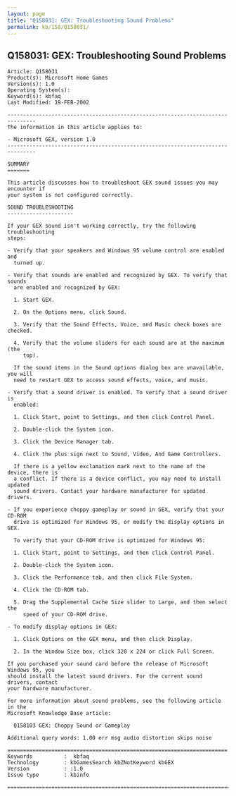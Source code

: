 ```yaml
---
layout: page
title: "Q158031: GEX: Troubleshooting Sound Problems"
permalink: kb/158/Q158031/
---
```


## Q158031: GEX: Troubleshooting Sound Problems

	Article: Q158031
	Product(s): Microsoft Home Games
	Version(s): 1.0
	Operating System(s): 
	Keyword(s): kbfaq
	Last Modified: 19-FEB-2002
	
	-------------------------------------------------------------------------------
	The information in this article applies to:
	
	- Microsoft GEX, version 1.0 
	-------------------------------------------------------------------------------
	
	SUMMARY
	=======
	
	This article discusses how to troubleshoot GEX sound issues you may encounter if
	your system is not configured correctly.
	
	SOUND TROUBLESHOOTING
	---------------------
	
	If your GEX sound isn't working correctly, try the following troubleshooting
	steps:
	
	- Verify that your speakers and Windows 95 volume control are enabled and
	  turned up.
	
	- Verify that sounds are enabled and recognized by GEX. To verify that sounds
	  are enabled and recognized by GEX:
	
	  1. Start GEX.
	
	  2. On the Options menu, click Sound.
	
	  3. Verify that the Sound Effects, Voice, and Music check boxes are checked.
	
	  4. Verify that the volume sliders for each sound are at the maximum (the
	     top).
	
	  If the sound items in the Sound options dialog box are unavailable, you will
	  need to restart GEX to access sound effects, voice, and music.
	
	- Verify that a sound driver is enabled. To verify that a sound driver is
	  enabled:
	
	  1. Click Start, point to Settings, and then click Control Panel.
	
	  2. Double-click the System icon.
	
	  3. Click the Device Manager tab.
	
	  4. Click the plus sign next to Sound, Video, And Game Controllers.
	
	  If there is a yellow exclamation mark next to the name of the device, there is
	  a conflict. If there is a device conflict, you may need to install updated
	  sound drivers. Contact your hardware manufacturer for updated drivers.
	
	- If you experience choppy gameplay or sound in GEX, verify that your CD-ROM
	  drive is optimized for Windows 95, or modify the display options in GEX.
	
	  To verify that your CD-ROM drive is optimized for Windows 95:
	
	  1. Click Start, point to Settings, and then click Control Panel.
	
	  2. Double-click the System icon.
	
	  3. Click the Performance tab, and then click File System.
	
	  4. Click the CD-ROM tab.
	
	  5. Drag the Supplemental Cache Size slider to Large, and then select the
	     speed of your CD-ROM drive.
	
	- To modify display options in GEX:
	
	  1. Click Options on the GEX menu, and then click Display.
	
	  2. In the Window Size box, click 320 x 224 or click Full Screen.
	
	If you purchased your sound card before the release of Microsoft Windows 95, you
	should install the latest sound drivers. For the current sound drivers, contact
	your hardware manufacturer.
	
	For more information about sound problems, see the following article in the
	Microsoft Knowledge Base article:
	
	  Q158103 GEX: Choppy Sound or Gameplay
	
	Additional query words: 1.00 err msg audio distortion skips noise
	
	======================================================================
	Keywords          :  kbfaq
	Technology        : kbGamesSearch kbZNotKeyword kbGEX
	Version           : :1.0
	Issue type        : kbinfo
	
	=============================================================================
	
